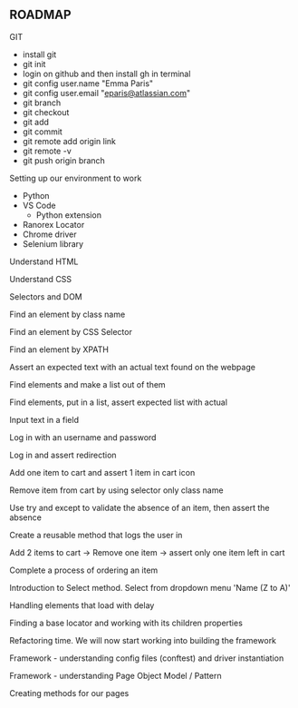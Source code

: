 ## ROADMAP 

GIT 
 - install git 
 - git init
 - login on github and then install gh in terminal
  - git config user.name "Emma Paris"
  - git config user.email "eparis@atlassian.com"
 - git branch
 - git checkout
 - git add
 - git commit
 - git remote add origin link
 - git remote -v
 - git push origin branch

Setting up our environment to work
 - Python
 - VS Code
   - Python extension
 - Ranorex Locator
 - Chrome driver
 - Selenium library

Understand HTML 

Understand CSS

Selectors and DOM

Find an element by class name

Find an element by CSS Selector

Find an element by XPATH

Assert an expected text with an actual text found on the webpage

Find elements and make a list out of them

Find elements, put in a list, assert expected list with actual

Input text in a field

Log in with an username and password

Log in and assert redirection

Add one item to cart and assert 1 item in cart icon

Remove item from cart by using selector only class name

Use try and except to validate the absence of an item, then assert the absence

Create a reusable method that logs the user in

Add 2 items to cart -> Remove one item -> assert only one item left in cart

Complete a process of ordering an item

Introduction to Select method. Select from dropdown menu 'Name (Z to A)'

Handling elements that load with delay

Finding a base locator and working with its children properties

Refactoring time. We will now start working into building the framework

Framework - understanding config files (conftest) and driver instantiation

Framework - understanding Page Object Model / Pattern

Creating methods for our pages
